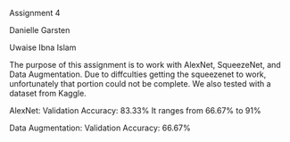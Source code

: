 Assignment 4

Danielle Garsten

Uwaise Ibna Islam

The purpose of this assignment is to work with AlexNet, SqueezeNet, and Data Augmentation. Due to diffculties getting the squeezenet to work, unfortunately that portion could not be complete. We also tested with a dataset from Kaggle.

AlexNet:
  Validation Accuracy: 83.33%
  It ranges from 66.67% to 91%

Data Augmentation:
  Validation Accuracy: 66.67%
